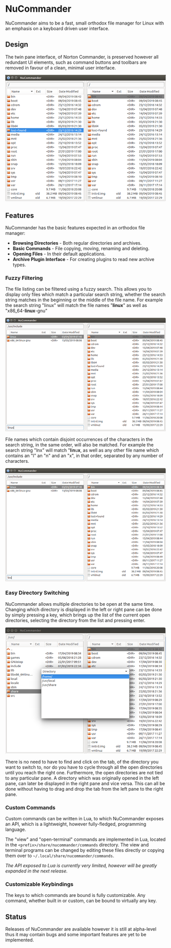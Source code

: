 # NuCommander

NuCommander aims to be a fast, small orthodox file manager for Linux
with an emphasis on a keyboard driven user interface.

## Design

The twin pane interface, of Norton Commander, is preserved however all
redundant UI elements, such as command buttons and toolbars are
removed in favour of a clean, minimal user interface.

![Screenshot](assets/img/snap1.png)

## Features

NuCommander has the basic features expected in an orthodox file
manager:

   * **Browsing Directories** - Both regular directories and archives.
   * **Basic Commands** - File copying, moving, renaming and deleting.
   * **Opening Files** - In their default applications.
   * **Archive Plugin Interface** - For creating plugins to read new archive types.

### Fuzzy Filtering

The file listing can be filtered using a fuzzy search. This allows you
to display only files which match a particular search string, whether
the search string matches in the beginning or the middle of the file
name. For example the search string "linux" will match the file names
"**linux**" as well as "x86_64-**linux**-gnu"

![Screenshot of Fuzzy Filtering](assets/img/snap-filter.png)

File names which contain disjoint occurrences of the characters in the
search string, in the same order, will also be matched. For example
the search string "lnx" will match "**l**i**n**u**x**, as well as any
other file name which contains an "l" an "n" and an "x", in that
order, separated by any number of characters.

![Screenshot of Fuzzy Filtering](assets/img/snap-filter2.png)

### Easy Directory Switching

NuCommander allows multiple directories to be open at the same
time. Changing which directory is displayed in the left or right pane
can be done by simply pressing a key, which brings up the list of the
current open directories, selecting the directory from the list and
pressing enter.

![Screenshot of Open Directory List](assets/img/snap-open-dirs.png)

There is no need to have to find and click on the tab, of the
directory you want to switch to, nor do you have to cycle through all
the open directories until you reach the right one. Furthermore, the
open directories are not tied to any particular pane. A directory
which was originally opened in the left pane, can later be displayed
in the right pane and vice versa. This can all be done without having
to drag and drop the tab from the left pane to the right pane.

### Custom Commands

Custom commands can be written in Lua, to which NuCommander exposes an
API, which is a lightweight, however fully-fledged, programming
language.

The "view" and "open-terminal" commands are implemented in Lua,
located in the `<prefix>/share/nucommander/commands` directory. The
view and terminal programs can be changed by editing these files
directly or copying them over to
`~/.local/share/nucommander/commands`.

_The API exposed to Lua is currently very limited, however will be
greatly expanded in the next release._

### Customizable Keybindings

The keys to which commands are bound is fully customizable. Any
command, whether built in or custom, can be bound to virtually any
key.

## Status

Releases of NuCommander are available however it is still at
alpha-level thus it may contain bugs and some important features are
yet to be implemented.
